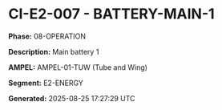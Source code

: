 # CI-E2-007 - BATTERY-MAIN-1

**Phase:** 08-OPERATION

**Description:** Main battery 1

**AMPEL:** AMPEL-01-TUW (Tube and Wing)

**Segment:** E2-ENERGY

**Generated:** 2025-08-25 17:27:29 UTC
